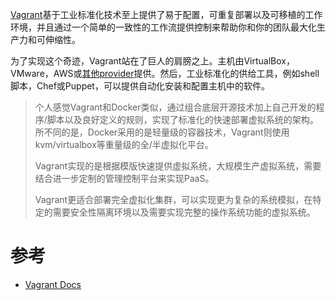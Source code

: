 [Vagrant](https://www.vagrantup.com/)基于工业标准化技术至上提供了易于配置，可重复部署以及可移植的工作环境，并且通过一个简单的一致性的工作流提供控制来帮助你和你的团队最大化生产力和可伸缩性。

为了实现这个奇迹，Vagrant站在了巨人的肩膀之上。主机由VirtualBox，VMware，AWS或[其他provider](http://docs.vagrantup.com/v2/providers/)提供。然后，工业标准化的供给工具，例如shell脚本，Chef或Puppet，可以提供自动化安装和配置主机中的软件。

> 个人感觉Vagrant和Docker类似，通过组合底层开源技术加上自己开发的程序/脚本以及良好定义的规则，实现了标准化的快速部署虚拟系统的架构。所不同的是，Docker采用的是轻量级的容器技术，Vagrant则使用kvm/virtualbox等重量级的全/半虚拟化平台。
>
> Vagrant实现的是根据模版快速提供虚拟系统，大规模生产虚拟系统，需要结合进一步定制的管理控制平台来实现PaaS。
>
> Vagrant更适合部署完全虚拟化集群，可以实现更为复杂的系统模拟，在特定的需要安全性隔离环境以及需要实现完整的操作系统功能的虚拟系统。

# 参考

* [Vagrant Docs](http://docs.vagrantup.com/)